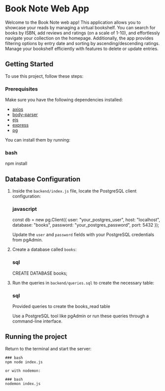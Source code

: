 # Book Note Web App

Welcome to the Book Note web app! This application allows you to showcase your reads by managing a virtual bookshelf. You can search for books by ISBN, add reviews and ratings (on a scale of 1-10), and effortlessly navigate your collection on the homepage. Additionally, the app provides filtering options by entry date and sorting by ascending/descending ratings. Manage your bookshelf efficiently with features to delete or update entries.

## Getting Started

To use this project, follow these steps:

### Prerequisites

Make sure you have the following dependencies installed:

- [axios](https://www.npmjs.com/package/axios)
- [body-parser](https://www.npmjs.com/package/body-parser)
- [ejs](https://www.npmjs.com/package/ejs)
- [express](https://www.npmjs.com/package/express)
- [pg](https://www.npmjs.com/package/pg)

You can install them by running:

### bash
npm install

## Database Configuration

1. Inside the `backend/index.js` file, locate the PostgreSQL client configuration:

    ### javascript
    const db = new pg.Client({
        user: "your_postgres_user",
        host: "localhost",
        database: "books",
        password: "your_postgres_password",
        port: 5432
    });

    Update the `user` and `password` fields with your PostgreSQL credentials from pgAdmin.

2. Create a database called `books`:

    ### sql
    CREATE DATABASE books;

3. Run the queries in `backend/queries.sql` to create the necessary table:

    ### sql
    Provided queries to create the books_read table

    Use a PostgreSQL tool like pgAdmin or run these queries through a command-line interface.

## Running the project

Return to the terminal and start the server:

    ### bash
    npm node index.js

    or with nodemon:

    ### bash
    nodemon index.js
